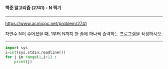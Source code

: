 #### 백준 알고리즘 (2741) - N 찍기

---

https://www.acmicpc.net/problem/2741

자연수 N이 주어졌을 때, 1부터 N까지 한 줄에 하나씩 출력하는 프로그램을 작성하시오.

---



```python
import sys
i=int(sys.stdin.readline())
for j in range(1,i+1) :
    print(j)
```

